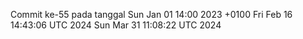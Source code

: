 Commit ke-55 pada tanggal Sun Jan 01 14:00 2023 +0100
Fri Feb 16 14:43:06 UTC 2024
Sun Mar 31 11:08:22 UTC 2024
